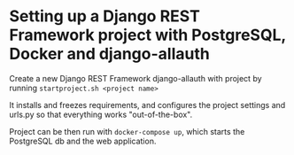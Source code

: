 # Setting up a Django REST Framework project with PostgreSQL, Docker and django-allauth

Create a new Django REST Framework django-allauth with  project by running `startproject.sh <project name>`

It installs and freezes requirements, and configures the project settings and urls.py so that everything works "out-of-the-box".

Project can be then run with `docker-compose up`, which starts the PostgreSQL db and the web application.

